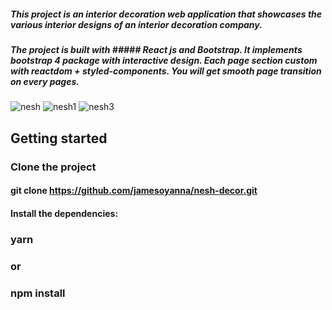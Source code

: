 ##### This project is an interior decoration web application that showcases the various interior designs of an interior decoration company. 
##### The project is built with ##### React js and Bootstrap. It implements bootstrap 4 package with interactive design. Each page section custom with reactdom + styled-components. You will get smooth page transition on every pages.

![nesh](https://user-images.githubusercontent.com/26815113/108005540-47f96a80-6ff9-11eb-8c9a-ff2a3507c13e.PNG)
![nesh1](https://user-images.githubusercontent.com/26815113/108005543-4a5bc480-6ff9-11eb-9da8-d14a6d8abdcc.PNG)
![nesh3](https://user-images.githubusercontent.com/26815113/108005548-4def4b80-6ff9-11eb-9c7f-aae82a1b8e1c.PNG)

## Getting started

### Clone the project

#### git clone https://github.com/jamesoyanna/nesh-decor.git

#### Install the dependencies:

 ### yarn

### or

### npm install
